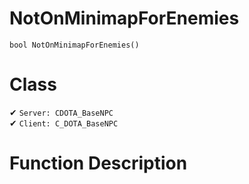 # NotOnMinimapForEnemies
```
bool NotOnMinimapForEnemies()
```
# Class
✔ `Server: CDOTA_BaseNPC`  
✔ `Client: C_DOTA_BaseNPC`  

# Function Description

